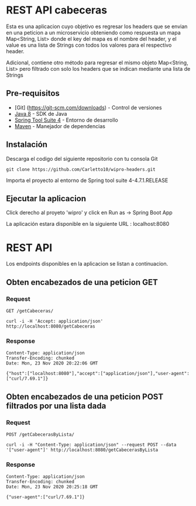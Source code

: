 # REST API cabeceras

Esta es una aplicacion cuyo objetivo es regresar los headers que se envian en una peticion a un microservicio
obteniendo como respuesta un mapa Map<String, List<String>> donde el key  del mapa es el nombre del header, 
y el value es una lista de Strings con todos los valores para el respectivo header.

Adicional, contiene otro  método para regresar el mismo objeto Map<String, List<String>> pero filtrado con solo los headers que se indican mediante una lista 
de Strings

## Pre-requisitos

* [Git] (https://git-scm.com/downloads) - Control de versiones
* [Java 8](https://www.oracle.com/mx/java/technologies/javase/javase-jdk8-downloads.html) - SDK  de Java
* [Spring Tool Suite 4](https://spring.io/tools) - Entorno de desarrollo
* [Maven](https://maven.apache.org/) - Manejador de dependencias


## Instalación


Descarga el codigo del siguiente repositorio con tu consola Git

```
git clone https://github.com/Carletto10/wipro-headers.git
```

Importa el proyecto al entorno de Spring tool suite 4-4.7.1.RELEASE

	

## Ejecutar la aplicacion

Click derecho al proyeto 'wipro' y click en Run as -> Spring Boot App

La aplicación estara disponible en la siguiente URL : localhost:8080


# REST API

Los endpoints disponibles en la aplicacion se listan a continuacion.

## Obten encabezados de una peticion GET

### Request

`GET /getCabeceras/`

	curl -i -H 'Accept: application/json' http://localhost:8080/getCabeceras

### Response

	Content-Type: application/json
	Transfer-Encoding: chunked
	Date: Mon, 23 Nov 2020 20:22:06 GMT

	{"host":["localhost:8080"],"accept":["application/json"],"user-agent":["curl/7.69.1"]}


## Obten encabezados de una peticion POST filtrados por una lista dada

### Request

`POST /getCabecerasByLista/`

    curl -i -H "Content-Type: application/json" --request POST --data '["user-agent"]' http://localhost:8080/getCabecerasByLista

### Response

	Content-Type: application/json
	Transfer-Encoding: chunked
	Date: Mon, 23 Nov 2020 20:25:18 GMT

	{"user-agent":["curl/7.69.1"]}


